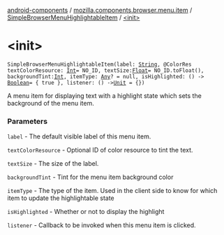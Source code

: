 [android-components](../../index.md) / [mozilla.components.browser.menu.item](../index.md) / [SimpleBrowserMenuHighlightableItem](index.md) / [&lt;init&gt;](./-init-.md)

# &lt;init&gt;

`SimpleBrowserMenuHighlightableItem(label: `[`String`](https://kotlinlang.org/api/latest/jvm/stdlib/kotlin/-string/index.html)`, @ColorRes textColorResource: `[`Int`](https://kotlinlang.org/api/latest/jvm/stdlib/kotlin/-int/index.html)` = NO_ID, textSize: `[`Float`](https://kotlinlang.org/api/latest/jvm/stdlib/kotlin/-float/index.html)` = NO_ID.toFloat(), backgroundTint: `[`Int`](https://kotlinlang.org/api/latest/jvm/stdlib/kotlin/-int/index.html)`, itemType: `[`Any`](https://kotlinlang.org/api/latest/jvm/stdlib/kotlin/-any/index.html)`? = null, isHighlighted: () -> `[`Boolean`](https://kotlinlang.org/api/latest/jvm/stdlib/kotlin/-boolean/index.html)` = { true }, listener: () -> `[`Unit`](https://kotlinlang.org/api/latest/jvm/stdlib/kotlin/-unit/index.html)` = {})`

A menu item for displaying text with a highlight state which sets the
background of the menu item.

### Parameters

`label` - The default visible label of this menu item.

`textColorResource` - Optional ID of color resource to tint the text.

`textSize` - The size of the label.

`backgroundTint` - Tint for the menu item background color

`itemType` - The type of the item. Used in the client side to know for
which item to update the highlightable state

`isHighlighted` - Whether or not to display the highlight

`listener` - Callback to be invoked when this menu item is clicked.
